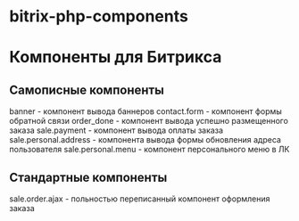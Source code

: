 # bitrix-php-components

# Компоненты для Битрикса

## Самописные компоненты 
banner - компонент вывода баннеров
contact.form - компонент формы обратной связи
order_done - компонент вывода успешно размещенного заказа
sale.payment - компонент вывода оплаты заказа
sale.personal.address - компонента вывода формы обновления адреса пользователя
sale.personal.menu - компонент персонального меню в ЛК

## Стандартные компоненты
sale.order.ajax - польностью переписанный компонент оформления заказа